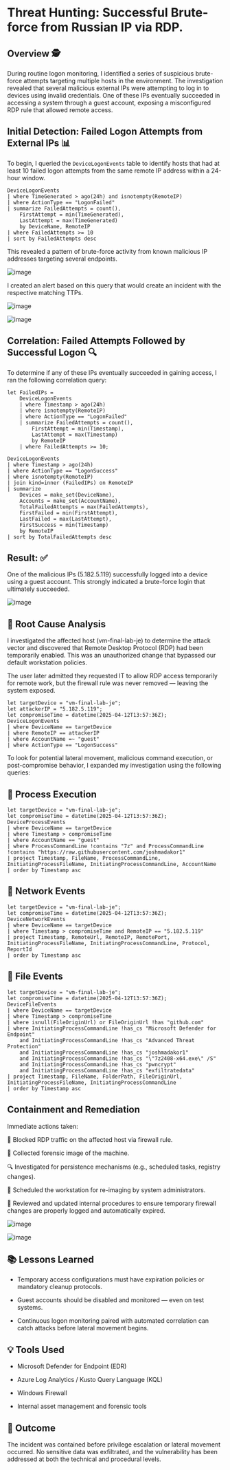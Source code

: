 # Threat Hunting: Successful Brute-force from Russian IP via RDP.

## Overview 🕵️

During routine logon monitoring, I identified a series of suspicious brute-force attempts targeting multiple hosts in the environment. The investigation revealed that several malicious external IPs were attempting to log in to devices using invalid credentials. One of these IPs eventually succeeded in accessing a system through a guest account, exposing a misconfigured RDP rule that allowed remote access.

## Initial Detection: Failed Logon Attempts from External IPs 📊

To begin, I queried the `DeviceLogonEvents` table to identify hosts that had at least 10 failed logon attempts from the same remote IP address within a 24-hour window.

```kql
DeviceLogonEvents 
| where TimeGenerated > ago(24h) and isnotempty(RemoteIP)
| where ActionType == "LogonFailed"
| summarize FailedAttempts = count(),
    FirstAttempt = min(TimeGenerated),
    LastAttempt = max(TimeGenerated)
    by DeviceName, RemoteIP
| where FailedAttempts >= 10
| sort by FailedAttempts desc 
```
This revealed a pattern of brute-force activity from known malicious IP addresses targeting several endpoints.

![image](https://github.com/user-attachments/assets/57e4fbc3-5710-4d67-ab51-7994a4a97fa5)

I created an alert based on this query that would create an incident with the respective matching TTPs.

![image](https://github.com/user-attachments/assets/554b1c02-950f-46ea-a9f4-c1bc6eef2069)

![image](https://github.com/user-attachments/assets/70acc7eb-8de5-4147-938a-74e7456150e8)




## Correlation: Failed Attempts Followed by Successful Logon 🔍

To determine if any of these IPs eventually succeeded in gaining access, I ran the following correlation query:

```kql
let FailedIPs = 
    DeviceLogonEvents
    | where Timestamp > ago(24h)
    | where isnotempty(RemoteIP)
    | where ActionType == "LogonFailed"
    | summarize FailedAttempts = count(),
        FirstAttempt = min(Timestamp),
        LastAttempt = max(Timestamp)
        by RemoteIP
    | where FailedAttempts >= 10;

DeviceLogonEvents
| where Timestamp > ago(24h)
| where ActionType == "LogonSuccess"
| where isnotempty(RemoteIP)
| join kind=inner (FailedIPs) on RemoteIP
| summarize 
    Devices = make_set(DeviceName),
    Accounts = make_set(AccountName),
    TotalFailedAttempts = max(FailedAttempts),
    FirstFailed = min(FirstAttempt),
    LastFailed = max(LastAttempt),
    FirstSuccess = min(Timestamp)
    by RemoteIP
| sort by TotalFailedAttempts desc
```

## Result: ✅

One of the malicious IPs (5.182.5.119) successfully logged into a device using a guest account. This strongly indicated a brute-force login that ultimately succeeded.

![image](https://github.com/user-attachments/assets/3fe87359-0b32-4ab0-a8bc-37a40f7cb303)


## 🧪 Root Cause Analysis

I investigated the affected host (vm-final-lab-je) to determine the attack vector and discovered that Remote Desktop Protocol (RDP) had been temporarily enabled. This was an unauthorized change that bypassed our default workstation policies.

The user later admitted they requested IT to allow RDP access temporarily for remote work, but the firewall rule was never removed — leaving the system exposed.

```kql
let targetDevice = "vm-final-lab-je";
let attackerIP = "5.182.5.119";
let compromiseTime = datetime(2025-04-12T13:57:36Z);
DeviceLogonEvents
| where DeviceName == targetDevice
| where RemoteIP == attackerIP
| where AccountName =~ "guest"
| where ActionType == "LogonSuccess"
```

To look for potential lateral movement, malicious command execution, or post-compromise behavior, I expanded my investigation using the following queries:

## 📁 Process Execution

```kql
let targetDevice = "vm-final-lab-je";
let compromiseTime = datetime(2025-04-12T13:57:36Z);
DeviceProcessEvents
| where DeviceName == targetDevice
| where Timestamp > compromiseTime
| where AccountName == "guest"
| where ProcessCommandLine !contains "7z" and ProcessCommandLine !contains "https://raw.githubusercontent.com/joshmadakor1"
| project Timestamp, FileName, ProcessCommandLine, InitiatingProcessFileName, InitiatingProcessCommandLine, AccountName
| order by Timestamp asc
```

## 🚀 Network Events

```kql
let targetDevice = "vm-final-lab-je";
let compromiseTime = datetime(2025-04-12T13:57:36Z);
DeviceNetworkEvents
| where DeviceName == targetDevice
| where Timestamp > compromiseTime and RemoteIP == "5.182.5.119"
| project Timestamp, RemoteUrl, RemoteIP, RemotePort, InitiatingProcessFileName, InitiatingProcessCommandLine, Protocol, ReportId
| order by Timestamp asc
```

## 📂 File Events

```kql
let targetDevice = "vm-final-lab-je";
let compromiseTime = datetime(2025-04-12T13:57:36Z);
DeviceFileEvents
| where DeviceName == targetDevice
| where Timestamp > compromiseTime
| where isnull(FileOriginUrl) or FileOriginUrl !has "github.com"
| where InitiatingProcessCommandLine !has_cs "Microsoft Defender for Endpoint"
    and InitiatingProcessCommandLine !has_cs "Advanced Threat Protection"
    and InitiatingProcessCommandLine !has_cs "joshmadakor1"
    and InitiatingProcessCommandLine !has_cs "\"7z2408-x64.exe\" /S"
    and InitiatingProcessCommandLine !has_cs "pwncrypt"
    and InitiatingProcessCommandLine !has_cs "exfiltratedata"
| project Timestamp, FileName, FolderPath, FileOriginUrl, InitiatingProcessFileName, InitiatingProcessCommandLine
| order by Timestamp asc
```

## Containment and Remediation

Immediate actions taken:

🚫 Blocked RDP traffic on the affected host via firewall rule.

🦮 Collected forensic image of the machine.

🔍 Investigated for persistence mechanisms (e.g., scheduled tasks, registry changes).

🔁 Scheduled the workstation for re-imaging by system administrators.

🧼 Reviewed and updated internal procedures to ensure temporary firewall changes are properly logged and automatically expired.

![image](https://github.com/user-attachments/assets/8be0d1a1-6dd8-463f-ad55-f0edf5ce1210)

![image](https://github.com/user-attachments/assets/088453e6-217c-448f-880a-f76587e31b42)

## 📚 Lessons Learned

- Temporary access configurations must have expiration policies or mandatory cleanup protocols.

- Guest accounts should be disabled and monitored — even on test systems.

- Continuous logon monitoring paired with automated correlation can catch attacks before lateral movement begins.


## 💡 Tools Used

- Microsoft Defender for Endpoint (EDR)

- Azure Log Analytics / Kusto Query Language (KQL)

- Windows Firewall

- Internal asset management and forensic tools


## 🔐 Outcome

The incident was contained before privilege escalation or lateral movement occurred. No sensitive data was exfiltrated, and the vulnerability has been addressed at both the technical and procedural levels.
